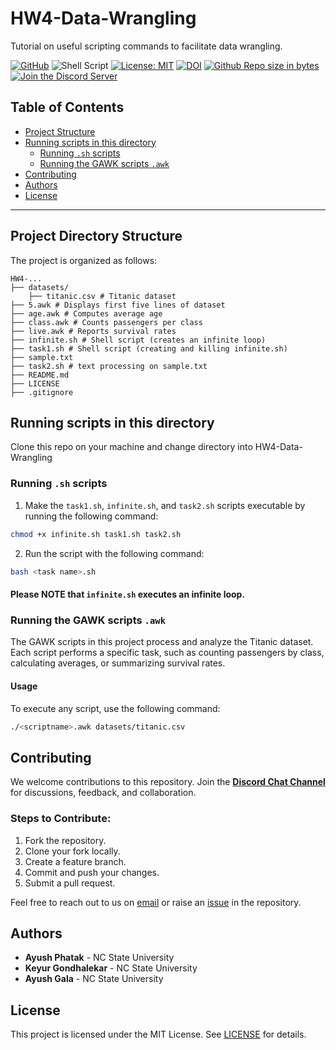 # HW4-Data-Wrangling
Tutorial on useful scripting commands to facilitate data wrangling.

[![GitHub](https://img.shields.io/badge/github-%23121011.svg?style=for-the-badge&logo=github)](https://github.com/orgs/SE-Spring2025-G2/repositories)
![Shell Script](https://img.shields.io/badge/Shell_Script-121?style=flat&logo=gnu-bash&logoColor=white)
[![License: MIT](https://img.shields.io/badge/License-MIT-green)](/LICENSE)
[![DOI](https://zenodo.org/badge/931263483.svg)](https://doi.org/10.5281/zenodo.14863060)
[![Github Repo size in bytes](https://img.shields.io/github/languages/code-size/SE-Spring2025-G2/HW4-Data-Wrangling)](https://github.com/SE-Spring2025-G2/HW4-Data-Wrangling)
[![Join the Discord Server](https://img.shields.io/badge/Join%20the%20Discord%20Server-7289DA?style=flat&logo=discord&logoColor=white)](https://discord.gg/auXqC4gj)
## Table of Contents

- [Project Structure](#project-directory-structure)
- [Running scripts in this directory](#running-scripts-in-this-directory)
  - [Running `.sh` scripts](#running-sh-scripts)
  - [Running the GAWK scripts `.awk`](#running-the-gawk-scripts-awk)
- [Contributing](#contributing)
- [Authors](#authors)
- [License](#license)

---


## Project Directory Structure  

The project is organized as follows:  
```
HW4-...
├── datasets/
    ├── titanic.csv # Titanic dataset
├── 5.awk # Displays first five lines of dataset
├── age.awk # Computes average age
├── class.awk # Counts passengers per class
├── live.awk # Reports survival rates
├── infinite.sh # Shell script (creates an infinite loop)
├── task1.sh # Shell script (creating and killing infinite.sh)
├── sample.txt
├── task2.sh # text processing on sample.txt
├── README.md
├── LICENSE
├── .gitignore
```
## Running scripts in this directory
 Clone this repo on your machine and change directory into HW4-Data-Wrangling

### Running `.sh` scripts
1) Make the ```task1.sh```, ```infinite.sh```, and ```task2.sh``` scripts executable by running the following command:  

```sh
chmod +x infinite.sh task1.sh task2.sh
```

2) Run the script with the following command:  

```sh
bash <task name>.sh
```

#### Please NOTE that ```infinite.sh``` executes an infinite loop. 

### Running the GAWK scripts `.awk`

The GAWK scripts in this project process and analyze the Titanic dataset. Each script performs a specific task, such as counting passengers by class, calculating averages, or summarizing survival rates.

#### Usage
To execute any script, use the following command:

```sh
./<scriptname>.awk datasets/titanic.csv
```

## Contributing

We welcome contributions to this repository. Join the [**Discord Chat Channel**](https://discord.com/channels/1322756098582904842/1327005283335278662) for discussions, feedback, and collaboration.

### Steps to Contribute:
1. Fork the repository.
2. Clone your fork locally.
3. Create a feature branch.
4. Commit and push your changes.
5. Submit a pull request.

Feel free to reach out to us on [email](mailto:agala2@ncsu.edu) or raise an [issue](https://github.com/SE-Spring2025-G2/HW4-Data-Wrangling/issues) in the repository. 


## Authors

- **Ayush Phatak** - NC State University  
- **Keyur Gondhalekar** - NC State University  
- **Ayush Gala** - NC State University  

## License

This project is licensed under the MIT License. See [LICENSE](LICENSE) for details.
